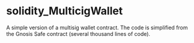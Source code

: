 # solidity_MulticigWallet

A simple version of a multisig wallet contract. The code is simplified from the Gnosis Safe contract (several thousand lines of code).